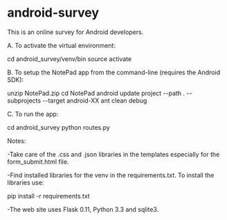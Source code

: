 # android-survey
This is an online survey for Android developers.

A. To activate the virtual environment:

cd android_survey/venv/bin
source activate

B. To setup the NotePad app from the command-line (requires the Android SDK):

unzip NotePad.zip
cd NotePad
android update project --path . --subprojects --target android-XX
ant clean debug

C. To run the app:

cd android_survey
python routes.py


Notes:


-Take care of the .css and .json libraries in the templates especially for the form_submit.html file.

-Find installed libraries for the venv in the requirements.txt. To install the libraries use:

pip install -r requirements.txt

-The web site uses Flask 0.11, Python 3.3 and sqlite3.
